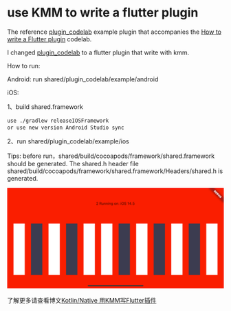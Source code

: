 # use KMM to write a flutter plugin

The reference [plugin_codelab](https://github.com/flutter/codelabs/tree/master/plugin_codelab) example plugin that accompanies 
the [How to write a Flutter plugin](https://codelabs.developers.google.com/codelabs/write-flutter-plugin) codelab.

I changed [plugin_codelab](https://github.com/flutter/codelabs/tree/master/plugin_codelab) to a flutter plugin that 
write with kmm.

How to run:

Android: run shared/plugin_codelab/example/android

iOS: 

1、build shared.framework 

```
use ./gradlew releaseIOSFramework
or use new version Android Studio sync
```

2、run shared/plugin_codelab/example/ios

Tips: before run，shared/build/cocoapods/framework/shared.framework should be generated. The shared.h header file shared/build/cocoapods/framework/shared.framework/Headers/shared.h is generated.


![](images/img.png)

了解更多请查看博文[Kotlin/Native 用KMM写Flutter插件](https://libill.github.io/2021/10/28/kmm-flutter-plugin/)